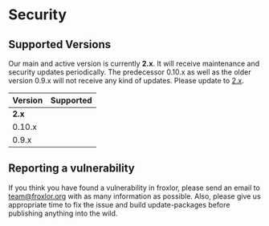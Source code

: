 # Security

## Supported Versions

Our main and active version is currently **2.x**. It will receive maintenance and security updates periodically. The predecessor 0.10.x as well as the older version 0.9.x will not receive any kind of updates. Please update to [2.x](../general/update-guide).

| Version | Supported                                                            |
|---------|----------------------------------------------------------------------|
| **2.x** | <span class="text-success"><i class="fa fa-circle-check"></i></span> |
| 0.10.x  | <span class="text-danger"><i class="fa fa-circle-xmark"></i></span>  |
| 0.9.x   | <span class="text-danger"><i class="fa fa-circle-xmark"></i></span>  |

## Reporting a vulnerability

If you think you have found a vulnerability in froxlor, please send an email to [team@froxlor.org](mailto:team@froxlor.org) with as many information as possible. Also, please give us appropriate time to fix the issue and build update-packages before publishing anything into the wild.
